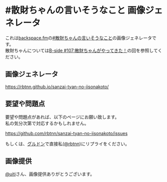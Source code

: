 
# #散財ちゃんの言いそうなこと 画像ジェネレータ

これは[backspace.fm][1]の[#散財ちゃんの言いそうなこと][2]の画像ジェネレータです。  
散財ちゃんについては[B-side #107:散財ちゃんがやってきた！][3]の回を参照してください。  

## 画像ジェネレータ

https://rbtnn.github.io/sanzai-tyan-no-iisonakoto/

## 要望や問題点

要望や問題点があれば、以下のページにお願い致します。  
私の気分次第で対応するかもしれません。  

https://github.com/rbtnn/sanzai-tyan-no-iisonakoto/issues

もしくは、[グルドン][4]で直接私([@rbtnn][5])にリプライをください。  

## 画像提供

[@uiti][6]さん、画像提供ありがとうございます。  

[1]: http://backspace.fm/
[2]: https://mstdn.guru/web/timelines/tag/%E6%95%A3%E8%B2%A1%E3%81%A1%E3%82%83%E3%82%93%E3%81%AE%E8%A8%80%E3%81%84%E3%81%9D%E3%81%86%E3%81%AA%E3%81%93%E3%81%A8
[3]: http://backspace.fm/episode/b107/
[4]: https://mstdn.guru/
[5]: https://mstdn.guru/@rbtnn
[6]: https://mstdn.guru/@uiti/314451

